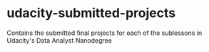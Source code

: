 # udacity-submitted-projects
Contains the submitted final projects for each of the sublessons in Udacity's Data Analyst Nanodegree
